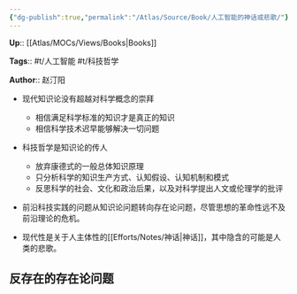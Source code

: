 ```yaml
---
{"dg-publish":true,"permalink":"/Atlas/Source/Book/人工智能的神话或悲歌/"}
---
```



**Up**:: [[Atlas/MOCs/Views/Books\|Books]]

**Tags**:: #t/人工智能 #t/科技哲学

**Author**:: 赵汀阳

- 现代知识论没有超越对科学概念的崇拜
	- 相信满足科学标准的知识才是真正的知识
	- 相信科学技术迟早能够解决一切问题
- 科技哲学是知识论的传人
	- 放弃康德式的一般总体知识原理
	- 只分析科学的知识生产方式、认知假设、认知机制和模式
	- 反思科学的社会、文化和政治后果，以及对科学提出人文或伦理学的批评

- 前沿科技实践的问题从知识论问题转向存在论问题，尽管思想的革命性远不及前沿理论的危机。
- 现代性是关于人主体性的[[Efforts/Notes/神话\|神话]]，其中隐含的可能是人类的悲歌。

## 反存在的存在论问题
